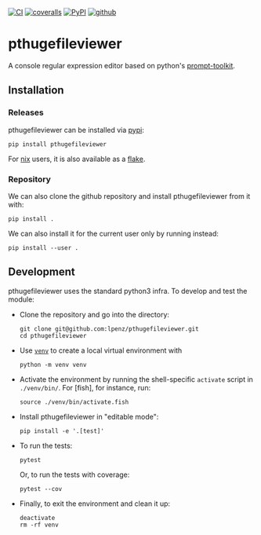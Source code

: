 [![CI](https://github.com/lpenz/pthugefileviewer/actions/workflows/ci.yml/badge.svg)](https://github.com/lpenz/pthugefileviewer/actions/workflows/ci.yml)
[![coveralls](https://coveralls.io/repos/github/lpenz/pthugefileviewer/badge.svg?branch=main)](https://coveralls.io/github/lpenz/pthugefileviewer?branch=main)
[![PyPI](https://img.shields.io/pypi/v/pthugefileviewer)](https://pypi.org/project/pthugefileviewer/)
[![github](https://img.shields.io/github/v/release/lpenz/pthugefileviewer?logo=github)](https://github.com/lpenz/pthugefileviewer/releases)


# pthugefileviewer

A console regular expression editor based on python's [prompt-toolkit].


## Installation


### Releases

pthugefileviewer can be installed via [pypi]:

```
pip install pthugefileviewer
```

For [nix] users, it is also available as a [flake].


### Repository

We can also clone the github repository and install pthugefileviewer from it with:

```
pip install .
```

We can also install it for the current user only by running instead:

```
pip install --user .
```


## Development

pthugefileviewer uses the standard python3 infra. To develop and test the module:
- Clone the repository and go into the directory:
  ```
  git clone git@github.com:lpenz/pthugefileviewer.git
  cd pthugefileviewer
  ```
- Use [`venv`] to create a local virtual environment with
  ```
  python -m venv venv
  ```
- Activate the environment by running the shell-specific `activate`
  script in `./venv/bin/`. For [fish], for instance, run:
  ```
  source ./venv/bin/activate.fish
  ```
- Install pthugefileviewer in "editable mode":
  ```
  pip install -e '.[test]'
  ```
- To run the tests:
  ```
  pytest
  ```
  Or, to run the tests with coverage:
  ```
  pytest --cov
  ```
- Finally, to exit the environment and clean it up:
  ```
  deactivate
  rm -rf venv
  ```


[pypi]: https://pypi.org/project/pthugefileviewer/
[nix]: https://nixos.org/
[flake]: https://nixos.wiki/wiki/Flakes
[`venv`]: https://docs.python.org/3/library/venv.html
[prompt-toolkit]: https://github.com/prompt-toolkit/python-prompt-toolkit
